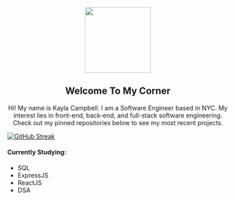<div align="center" id="header">
  <img src="https://media.giphy.com/media/eMJXDJqSOVzQjFJ8Wv/giphy.gif" width="150"/>
</div>


<h2 align="center">Welcome To My Corner</h2>

<p align="center">Hi! My name is Kayla Campbell. I am a Software Engineer based in NYC. My interest lies in front-end, back-end, and full-stack software engineering. Check out my pinned repositories below to see my most recent projects.</p>

[![GitHub Streak](https://streak-stats.demolab.com?user=kaylacampbell1&theme=github-dark&mode=weekly&card_width=1000)](https://git.io/streak-stats)

#### Currently Studying:
* SQL
* ExpressJS
* ReactJS
* DSA

